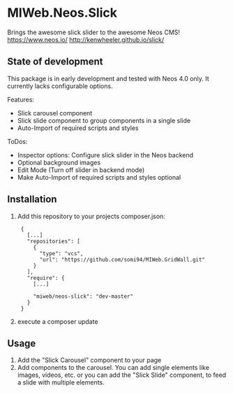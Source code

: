 # MIWeb.Neos.Slick
Brings the awesome slick slider to the awesome Neos CMS!
https://www.neos.io/
http://kenwheeler.github.io/slick/

## State of development
This package is in early development and tested with Neos 4.0 only.
It currently lacks configurable options.

Features:
* Slick carousel component
* Slick slide component to group components in a single slide
* Auto-Import of required scripts and styles

ToDos:
* Inspector options: Configure slick slider in the Neos backend
* Optional background images
* Edit Mode (Turn off slider in backend mode)
* Make Auto-Import of required scripts and styles optional

## Installation
1. Add this repository to your projects composer.json:

        {
          [...]
          "repositories": [
            {
              "type": "vcs",
              "url": "https://github.com/somi94/MIWeb.GridWall.git"
            }
          ],
          "require": {
            [...]

            "miweb/neos-slick": "dev-master"
          }
        }

2. execute a composer update

## Usage
1. Add the "Slick Carousel" component to your page
2. Add components to the carousel. You can add single elements like images, videos, etc. or you can add the "Slick Slide" component, to feed a slide with multiple elements.
